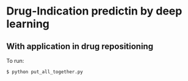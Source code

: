 # Drug-Indication predictin by deep learning
## With application in drug repositioning

To run:
```
$ python put_all_together.py
```
